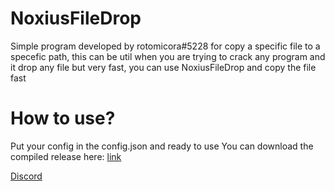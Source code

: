 # NoxiusFileDrop
Simple program developed by rotomicora#5228 for copy a specific file to a specefic path, this can be util when you are trying to crack any program and it drop any file but very fast, you can use NoxiusFileDrop and copy the file fast

# How to use?

Put your config in the config.json and ready to use
You can download the compiled release here: [link](https://github.com/rotomicora/NoxiusFileDrop/releases/download/v1.0/NoxiusFileDrop.rar)


[Discord](https://discord.gg/yFVv2JVjJ4)

